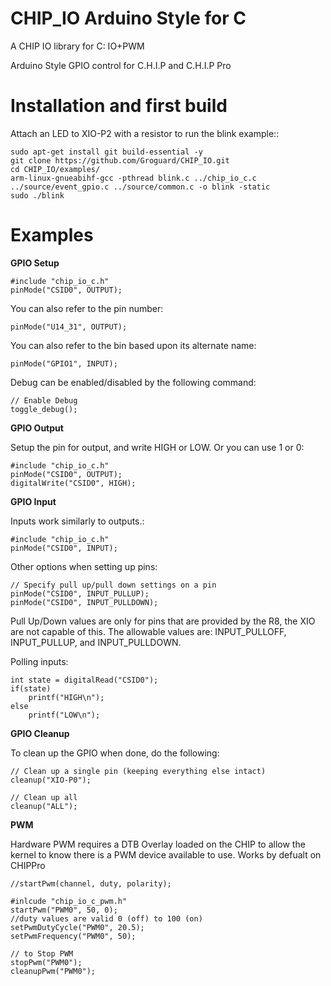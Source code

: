 # CHIP_IO Arduino Style for C
A CHIP IO library for C: IO+PWM

Arduino Style GPIO control for C.H.I.P and C.H.I.P Pro

# Installation and first build
Attach an LED to XIO-P2 with a resistor to run the blink example::

    sudo apt-get install git build-essential -y
    git clone https://github.com/Groguard/CHIP_IO.git
    cd CHIP_IO/examples/
    arm-linux-gnueabihf-gcc -pthread blink.c ../chip_io_c.c ../source/event_gpio.c ../source/common.c -o blink -static
    sudo ./blink


# Examples

**GPIO Setup**

    #include "chip_io_c.h"
    pinMode("CSID0", OUTPUT);

You can also refer to the pin number:

    pinMode("U14_31", OUTPUT);

You can also refer to the bin based upon its alternate name:

    pinMode("GPIO1", INPUT);

Debug can be enabled/disabled by the following command:

    // Enable Debug
    toggle_debug();

**GPIO Output**

Setup the pin for output, and write HIGH or LOW. Or you can use 1 or 0:

    #include "chip_io_c.h"
    pinMode("CSID0", OUTPUT);
    digitalWrite("CSID0", HIGH);

**GPIO Input**

Inputs work similarly to outputs.:

    #include "chip_io_c.h"
    pinMode("CSID0", INPUT);

Other options when setting up pins:

    // Specify pull up/pull down settings on a pin
    pinMode("CSID0", INPUT_PULLUP);
    pinMode("CSID0", INPUT_PULLDOWN);
    
Pull Up/Down values are only for pins that are provided by the R8, the XIO are not capable of this.  The allowable values are: INPUT_PULLOFF, INPUT_PULLUP, and INPUT_PULLDOWN.

Polling inputs:

    int state = digitalRead("CSID0");
    if(state)
        printf("HIGH\n");
    else
        printf("LOW\n");

**GPIO Cleanup**

To clean up the GPIO when done, do the following:

    // Clean up a single pin (keeping everything else intact)
    cleanup("XIO-P0");
    
    // Clean up all 
    cleanup("ALL");
    
**PWM** 

Hardware PWM requires a DTB Overlay loaded on the CHIP to allow the kernel to know there is a PWM device available to use. Works by defualt on CHIPPro

    //startPwm(channel, duty, polarity);
    
    #inlcude "chip_io_c_pwm.h"
    startPwm("PWM0", 50, 0);
    //duty values are valid 0 (off) to 100 (on)
    setPwmDutyCycle("PWM0", 20.5);
    setPwmFrequency("PWM0", 50);
    
    // to Stop PWM
    stopPwm("PWM0");
    cleanupPwm("PWM0");
    
